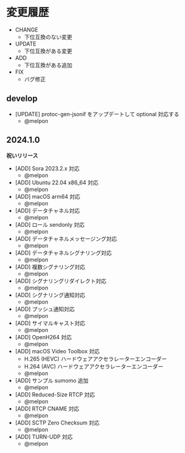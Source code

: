 # 変更履歴

- CHANGE
  - 下位互換のない変更
- UPDATE
  - 下位互換がある変更
- ADD
  - 下位互換がある追加
- FIX
  - バグ修正

## develop

- [UPDATE] protoc-gen-jsonif をアップデートして optional 対応する
  - @melpon

## 2024.1.0

**祝いリリース**

- [ADD] Sora 2023.2.x 対応
  - @melpon
- [ADD] Ubuntu 22.04 x86_64 対応
  - @melpon
- [ADD] macOS arm64 対応
  - @melpon
- [ADD] データチャネル対応
  - @melpon
- [ADD] ロール sendonly 対応
  - @melpon
- [ADD] データチャネルメッセージング対応
  - @melpon
- [ADD] データチャネルシグナリング対応
  - @melpon
- [ADD] 複数シグナリング対応
  - @melpon
- [ADD] シグナリングリダイレクト対応
  - @melpon
- [ADD] シグナリング通知対応
  - @melpon
- [ADD] プッシュ通知対応
  - @melpon
- [ADD] サイマルキャスト対応
  - @melpon
- [ADD] OpenH264 対応
  - @melpon
- [ADD] macOS Video Toolbox 対応
  - H.265 (HEVC) ハードウェアアクセラレーターエンコーダー
  - H.264 (AVC) ハードウェアアクセラレーターエンコーダー
  - @melpon
- [ADD] サンプル sumomo 追加
  - @melpon
- [ADD] Reduced-Size RTCP 対応
  - @melpon
- [ADD] RTCP CNAME 対応
  - @melpon
- [ADD] SCTP Zero Checksum 対応
  - @melpon
- [ADD] TURN-UDP 対応
  - @melpon
